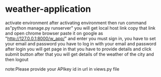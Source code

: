 # weather-application
activate environment
after activating environment then run command as"python manage.py runserver"
you will get local host link copy that link and open chrome browser paste it on google
   as "http://127.0.0.1:8000/w_app/" and enter
you must sign in, you have to set your email and password
you have to log in with your email and password
after login you will get page in that you have to provide details and click submit button
after that you will get details of the weather of the city and then logout
 
note:Please provide your APIkey id in url in views.py file 
